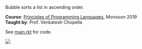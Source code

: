 Bubble sorts a list in ascending order.

**Course**: [Principles of Programming Languages], Monsoon 2019<br>
**Taught by**: Prof. Venkatesh Chopella

See [main.rkt] for code.

![](https://ga-beacon.deno.dev/G-G1E8HNDZYY:v51jklKGTLmC3LAZ4rJbIQ/github.com/moocf/list-bubble-sort.racket)

[Principles of Programming Languages]: https://github.com/iiithf/principles-of-programming-languages
[main.rkt]: main.rkt
